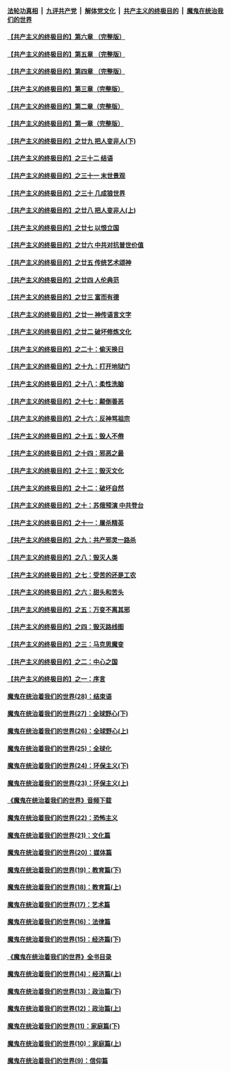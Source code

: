 

####  [法轮功真相](../../../../basic/blob/master/README.md?t=06240731) &nbsp;|&nbsp; [九评共产党](../../../../9ping.md/blob/master/README.md?t=06240731) &nbsp;|&nbsp; [解体党文化](../../../../jtdwh.md/blob/master/README.md?t=06240731)  &nbsp;|&nbsp; [共产主义的终极目的](../../../../gczydzjmd.md/blob/master/README.md?t=06240731) &nbsp;|&nbsp; [魔鬼在统治我们的世界](../../../../mgztzwmdsj.md/blob/master/README.md?t=06240731) 

#### [【共产主义的终极目的】第六章 （完整版）](../pages/nsc422/n11428913.md?t=06240731) 

#### [【共产主义的终极目的】第五章 （完整版）](../pages/nsc422/n11428912.md?t=06240731) 

#### [【共产主义的终极目的】第四章 （完整版）](../pages/nsc422/n11428907.md?t=06240731) 

#### [【共产主义的终极目的】第三章（完整版）](../pages/nsc422/n11428848.md?t=06240731) 

#### [【共产主义的终极目的】第二章（完整版）](../pages/nsc422/n11428831.md?t=06240731) 

#### [【共产主义的终极目的】第一章（完整版）](../pages/nsc422/n11417651.md?t=06240731) 

#### [【共产主义的终极目的】之廿九 把人变非人(下)](../pages/nsc422/n11344140.md?t=06240731) 

#### [【共产主义的终极目的】之三十二 结语](../pages/nsc422/n11360535.md?t=06240731) 

#### [【共产主义的终极目的】之三十一 末世景观](../pages/nsc422/n11351129.md?t=06240731) 

#### [【共产主义的终极目的】之三十 几成狼世界](../pages/nsc422/n11348280.md?t=06240731) 

#### [【共产主义的终极目的】之廿八 把人变非人(上)](../pages/nsc422/n11340492.md?t=06240731) 

#### [【共产主义的终极目的】之廿七 以恨立国](../pages/nsc422/n11336944.md?t=06240731) 

#### [【共产主义的终极目的】之廿六 中共对抗普世价值](../pages/nsc422/n11324785.md?t=06240731) 

#### [【共产主义的终极目的】之廿五 传统艺术颂神](../pages/nsc422/n11296396.md?t=06240731) 

#### [【共产主义的终极目的】之廿四 人伦典范](../pages/nsc422/n11296397.md?t=06240731) 

#### [【共产主义的终极目的】之廿三 富而有德](../pages/nsc422/n11283598.md?t=06240731) 

#### [【共产主义的终极目的】之廿一 神传语言文字](../pages/nsc422/n11263265.md?t=06240731) 

#### [【共产主义的终极目的】之廿二 破坏修炼文化](../pages/nsc422/n11245728.md?t=06240731) 

#### [【共产主义的终极目的】之二十：偷天换日](../pages/nsc422/n11238846.md?t=06240731) 

#### [【共产主义的终极目的】之十九：打开地狱门](../pages/nsc422/n11206376.md?t=06240731) 

#### [【共产主义的终极目的】之十八：柔性洗脑](../pages/nsc422/n11199994.md?t=06240731) 

#### [【共产主义的终极目的】之十七：颠倒善恶](../pages/nsc422/n11179782.md?t=06240731) 

#### [【共产主义的终极目的】之十六：反神骂祖宗](../pages/nsc422/n11166798.md?t=06240731) 

#### [【共产主义的终极目的】之十五：毁人不倦](../pages/nsc422/n11166792.md?t=06240731) 

#### [【共产主义的终极目的】之十四：邪恶之最](../pages/nsc422/n11150249.md?t=06240731) 

#### [【共产主义的终极目的】之十三：毁灭文化](../pages/nsc422/n11135227.md?t=06240731) 

#### [【共产主义的终极目的】之十二：破坏自然](../pages/nsc422/n11135214.md?t=06240731) 

#### [【共产主义的终极目的】之十：苏俄预演 中共登台](../pages/nsc422/n11118424.md?t=06240731) 

#### [【共产主义的终极目的】之十一：屠杀精英](../pages/nsc422/n11118442.md?t=06240731) 

#### [【共产主义的终极目的】之九：共产邪灵一路杀](../pages/nsc422/n11114139.md?t=06240731) 

#### [【共产主义的终极目的】之八：毁灭人类](../pages/nsc422/n11108503.md?t=06240731) 

#### [【共产主义的终极目的】之七：受苦的还是工农](../pages/nsc422/n11101809.md?t=06240731) 

#### [【共产主义的终极目的】之六：甜头和苦头](../pages/nsc422/n11096971.md?t=06240731) 

#### [【共产主义的终极目的】之五：万变不离其邪](../pages/nsc422/n11091285.md?t=06240731) 

#### [【共产主义的终极目的】之四：毁灭路线图](../pages/nsc422/n11086284.md?t=06240731) 

#### [【共产主义的终极目的】之三：马克思魔变](../pages/nsc422/n11061941.md?t=06240731) 

#### [【共产主义的终极目的】之二：中心之国](../pages/nsc422/n11047728.md?t=06240731) 

#### [【共产主义的终极目的】之一：序言](../pages/nsc422/n11086077.md?t=06240731) 

#### [魔鬼在统治着我们的世界(28)：结束语](../pages/nsc422/n10936246.md?t=06240731) 

#### [魔鬼在统治着我们的世界(27)：全球野心(下)](../pages/nsc422/n10928319.md?t=06240731) 

#### [魔鬼在统治着我们的世界(26)：全球野心(上)](../pages/nsc422/n10900318.md?t=06240731) 

#### [魔鬼在统治着我们的世界(25)：全球化](../pages/nsc422/n10788205.md?t=06240731) 

#### [魔鬼在统治着我们的世界(24)：环保主义(下)](../pages/nsc422/n10695307.md?t=06240731) 

#### [魔鬼在统治着我们的世界(23)：环保主义(上)](../pages/nsc422/n10688613.md?t=06240731) 

#### [《魔鬼在统治着我们的世界》音频下载](../pages/nsc422/n10635553.md?t=06240731) 

#### [魔鬼在统治着我们的世界(22)：恐怖主义](../pages/nsc422/n10614727.md?t=06240731) 

#### [魔鬼在统治着我们的世界(21)：文化篇](../pages/nsc422/n10597706.md?t=06240731) 

#### [魔鬼在统治着我们的世界(20)：媒体篇](../pages/nsc422/n10586579.md?t=06240731) 

#### [魔鬼在统治着我们的世界(19)：教育篇(下)](../pages/nsc422/n10564808.md?t=06240731) 

#### [魔鬼在统治着我们的世界(18)：教育篇(上)](../pages/nsc422/n10526970.md?t=06240731) 

#### [魔鬼在统治着我们的世界(17)：艺术篇](../pages/nsc422/n10499093.md?t=06240731) 

#### [魔鬼在统治着我们的世界(16)：法律篇](../pages/nsc422/n10485969.md?t=06240731) 

#### [魔鬼在统治着我们的世界(15)：经济篇(下)](../pages/nsc422/n10469975.md?t=06240731) 

#### [《魔鬼在统治着我们的世界》全书目录](../pages/nsc422/n10464261.md?t=06240731) 

#### [魔鬼在统治着我们的世界(14)：经济篇(上)](../pages/nsc422/n10457370.md?t=06240731) 

#### [魔鬼在统治着我们的世界(13)：政治篇(下)](../pages/nsc422/n10448270.md?t=06240731) 

#### [魔鬼在统治着我们的世界(12)：政治篇(上)](../pages/nsc422/n10444576.md?t=06240731) 

#### [魔鬼在统治着我们的世界(11)：家庭篇(下)](../pages/nsc422/n10440961.md?t=06240731) 

#### [魔鬼在统治着我们的世界(10)：家庭篇(上)](../pages/nsc422/n10435448.md?t=06240731) 

#### [魔鬼在统治着我们的世界(9)：信仰篇](../pages/nsc422/n10432159.md?t=06240731) 

